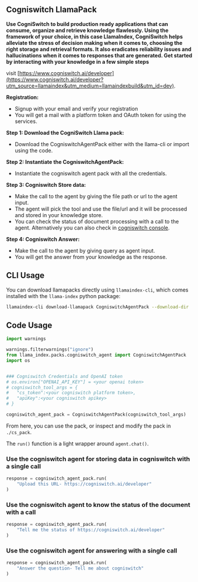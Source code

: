 ## Cogniswitch LlamaPack

**Use CogniSwitch to build production ready applications that can consume, organize and retrieve knowledge flawlessly. Using the framework of your choice, in this case LlamaIndex, CogniSwitch helps alleviate the stress of decision making when it comes to, choosing the right storage and retrieval formats. It also eradicates reliability issues and hallucinations when it comes to responses that are generated. Get started by interacting with your knowledge in a few simple steps**

visit [https://www.cogniswitch.ai/developer](https://www.cogniswitch.ai/developer?utm_source=llamaindex&utm_medium=llamaindexbuild&utm_id=dev).

**Registration:**

- Signup with your email and verify your registration
- You will get a mail with a platform token and OAuth token for using the services.

**Step 1: Download the CogniSwitch Llama pack:**

- Download the CogniswitchAgentPack either with the llama-cli or import using the code.

**Step 2: Instantiate the CogniswitchAgentPack:**

- Instantiate the cogniswitch agent pack with all the credentials.

**Step 3: Cogniswitch Store data:**

- Make the call to the agent by giving the file path or url to the agent input.
- The agent will pick the tool and use the file/url and it will be processed and stored in your knowledge store.
- You can check the status of document processing with a call to the agent. Alternatively you can also check in [cogniswitch console](https://console.cogniswitch.ai:8443/login?utm_source=llamaindex&utm_medium=llamaindexbuild&utm_id=dev).

**Step 4: Cogniswitch Answer:**

- Make the call to the agent by giving query as agent input.
- You will get the answer from your knowledge as the response.

## CLI Usage

You can download llamapacks directly using `llamaindex-cli`, which comes installed with the `llama-index` python package:

```bash
llamaindex-cli download-llamapack CogniswitchAgentPack --download-dir ./cs_pack
```

## Code Usage

```python
import warnings

warnings.filterwarnings("ignore")
from llama_index.packs.cogniswitch_agent import CogniswitchAgentPack
import os


### Cogniswitch Credentials and OpenAI token
# os.environ["OPENAI_API_KEY"] = <your openai token>
# cogniswitch_tool_args = {
#   "cs_token":<your cogniswitch platform token>,
#   "apiKey":<your cogniswitch apikey>
# }

cogniswitch_agent_pack = CogniswitchAgentPack(cogniswitch_tool_args)
```

From here, you can use the pack, or inspect and modify the pack in `./cs_pack`.

The `run()` function is a light wrapper around `agent.chat()`.

### Use the cogniswitch agent for storing data in cogniswitch with a single call

```python
response = cogniswitch_agent_pack.run(
    "Upload this URL- https://cogniswitch.ai/developer"
)
```

### Use the cogniswitch agent to know the status of the document with a call

```python
response = cogniswitch_agent_pack.run(
    "Tell me the status of https://cogniswitch.ai/developer"
)
```

### Use the cogniswitch agent for answering with a single call

```python
response = cogniswitch_agent_pack.run(
    "Answer the question- Tell me about cogniswitch"
)
```
